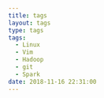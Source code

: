 ```yaml
---
title: tags
layout: tags
type: tags
tags:
  - Linux
  - Vim
  - Hadoop
  - git
  - Spark
date: 2018-11-16 22:31:00
---
```

